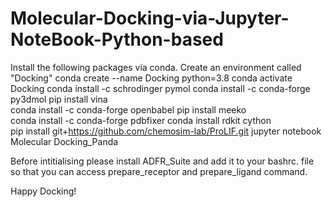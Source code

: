 # Molecular-Docking-via-Jupyter-NoteBook-Python-based

Install the following packages via conda.
Create an environment called "Docking"
conda create --name Docking python=3.8
conda activate Docking
conda install -c schrodinger pymol 
conda install -c conda-forge py3dmol 
pip install vina    
conda install -c conda-forge openbabel
pip install meeko  
conda install -c conda-forge pdbfixer
conda install rdkit cython   
pip install git+https://github.com/chemosim-lab/ProLIF.git
jupyter notebook Molecular Docking_Panda 


Before intitialising please install ADFR_Suite and add it to your bashrc. file so that you can access prepare_receptor and prepare_ligand command. 

Happy Docking!


